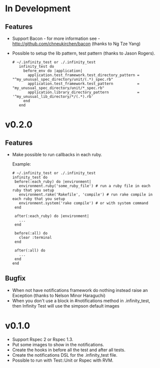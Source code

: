 In Development
==============

Features
--------

- Support Bacon - for more information see - http://github.com/chneukirchen/bacon (thanks to Ng Tze Yang)
- Possible to setup the lib pattern, test pattern (thanks to Jason Rogers).
 
      # ~/.infinity_test or ./.infinity_test
         infinity_test do
		   before_env do |application|
             application.test_framework.test_directory_pattern = "^my_unusual_spec_directory/unit/(.*)_spec.rb"
             application.test_framework.test_pattern           = "my_unusual_spec_directory/unit/*_spec.rb"
             application.library_directory_pattern             = '^my_unusual_lib_directory/*/(.*).rb'
           end
         end

v0.2.0
==============================

Features
--------

- Make possible to run callbacks in each ruby.

   Example:

      # ~/.infinity_test or ./.infinity_test
      infinity_test do
       before(:each_ruby) do |environment|
         environment.ruby('some_ruby_file') # run a ruby file in each ruby that you setup
         environment.rake('Rakefile', 'compile') # run rake compile in each ruby that you setup
         environment.system('rake compile') # or with system command
       end

       after(:each_ruby) do |environment|
         ...
       end

       before(:all) do
         clear :terminal
       end

       after(:all) do
         ...
       end
      end

Bugfix
------

* When not have notifications framework do nothing instead raise an Exception (thanks to Nelson Minor Haraguchi)
* When you don't use a block in #notifications method in .infinity_test, then Infinity Test will use the simpson default images

v0.1.0
======

* Support Rspec 2 or Rspec 1.3.
* Put some images to show in the notifications.
* Create the hooks in before all the test and after all tests.
* Create the notifications DSL for the .infinity_test file.
* Possible to run with Test::Unit or Rspec with RVM.
